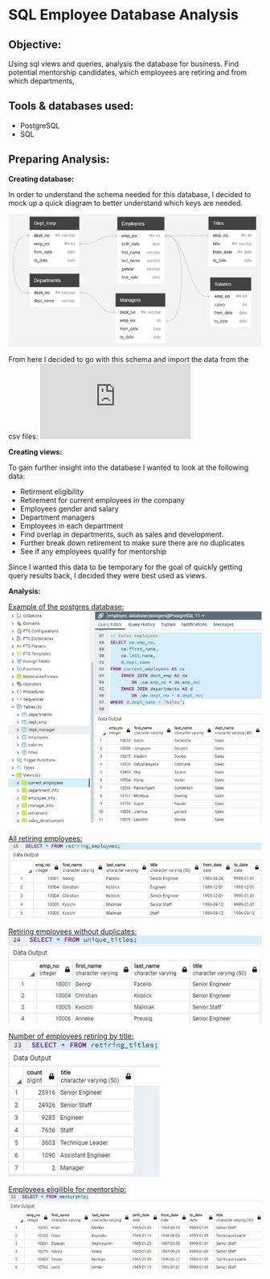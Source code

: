 # SQL Employee Database Analysis

## Objective: 
Using sql views and queries, analysis the database for business. Find potential mentorship candidates, which employees are retiring and from which departments, 

## Tools & databases used:
- PostgreSQL
- SQL

## Preparing Analysis:

**Creating database:**

In order to understand the schema needed for this database, I decided to mock up a quick diagram to better understand which keys are needed.

![diagram](https://github.com/Ryndine/sql_employee_database/blob/main/Images/ERDiagram.jpg)

From here I decided to go with this schema and import the data from the csv files:
![Database Schema](https://github.com/Ryndine/sql_employee_database/blob/main/schema.sql)

**Creating views:**

To gain further insight into the database I wanted to look at the following data:
- Retirment eligibility
- Retirement for current employees in the company
- Employees gender and salary
- Department managers
- Employees in each department
- Find overlap in departments, such as sales and development.
- Further break down retirement to make sure there are no duplicates
- See if any employees qualify for mentorship

Since I wanted this data to be temporary for the goal of quickly getting query results back, I decided they were best used as views.

**Analysis:**

[Example of the postgres database:](https://github.com/Ryndine/sql_employee_database/blob/main/simple_queries.sql)
![example](https://github.com/Ryndine/sql_employee_database/blob/main/Images/database_example.jpg)

[All retiring employees:](https://github.com/Ryndine/sql_employee_database/blob/main/view_retiring_employees.sql)
![employees](https://github.com/Ryndine/sql_employee_database/blob/main/Images/retiring_employees.jpg)

[Retiring employees without duplicates:](https://github.com/Ryndine/sql_employee_database/blob/main/view_unique_titles.sql)
![retiring](https://github.com/Ryndine/sql_employee_database/blob/main/Images/unique_titles.jpg)

[Number of employees retiring by title:](https://github.com/Ryndine/sql_employee_database/blob/main/view_number_retiring.sql)
![titles](https://github.com/Ryndine/sql_employee_database/blob/main/Images/retiring_titles.jpg)

[Employees eligilible for mentorship:](https://github.com/Ryndine/sql_employee_database/blob/main/view_mentorship_eligibility.sql)
![mentorship](https://github.com/Ryndine/sql_employee_database/blob/main/Images/mentorship.jpg)
